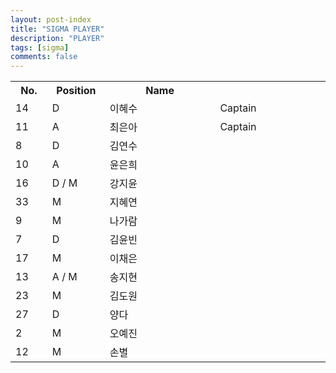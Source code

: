 ```yaml
---
layout: post-index
title: "SIGMA PLAYER"
description: "PLAYER"
tags: [sigma]
comments: false
---
```


<article>
	<div style="text-align: center">
    		<table>
    			<colgroup>
    				<col width="10%">
    				<col width="15%">
    				<col width="30%">
    				<col width="30%">
    			</colgroup>
    			<tr>
    				<th>No.</th>
    				<th>Position</th>
    				<th>Name</th>
    				<th></th>
    			</tr>
    			<tr>
    				<td>14</td>
    				<td>D</td>
    				<td>이혜수</td>
    				<td>Captain</td>
    			</tr>
    			<tr>
    				<td>11</td>
    				<td>A</td>
    				<td>최은아</td>
    				<td>Captain</td>
    			</tr>
    			<tr>
    				<td>8</td>
    				<td>D</td>
    				<td>김연수</td>
    				<td></td>
    			</tr>
    			<tr>
    				<td>10</td>
    				<td>A</td>
    				<td>윤은희</td>
    				<td></td>
    			</tr>
    			<tr>
    				<td>16</td>
    				<td>D / M</td>
    				<td>강지윤</td>
    				<td></td>
    			</tr>
    			<tr>
    				<td>33</td>
    				<td>M</td>
    				<td>지혜연</td>
    				<td></td>
    			</tr>
    			<tr>
    				<td>9</td>
    				<td>M</td>
    				<td>나가람</td>
    				<td></td>
    			</tr>
    			<tr>
    				<td>7</td>
    				<td>D</td>
    				<td>김윤빈</td>
    				<td></td>
    			</tr>
    			<tr>
    				<td>17</td>
    				<td>M</td>
    				<td>이채은</td>
    				<td></td>
    			</tr>
    			<tr>
    				<td>13</td>
    				<td>A / M</td>
    				<td>송지현</td>
    				<td></td>
    			</tr>
    			<tr>
    				<td>23</td>
    				<td>M</td>
    				<td>김도원</td>
    				<td></td>
    			</tr>
    			<tr>
    				<td>27</td>
    				<td>D</td>
    				<td>양다</td>
    				<td></td>
    			</tr>
    			<tr>
    				<td>2</td>
    				<td>M</td>
    				<td>오예진</td>
    				<td></td>
    			</tr>
    			<tr>
    				<td>12</td>
    				<td>M</td>
    				<td>손별</td>
    				<td></td>
    			</tr>
    		</table>
	</div>
</article>


